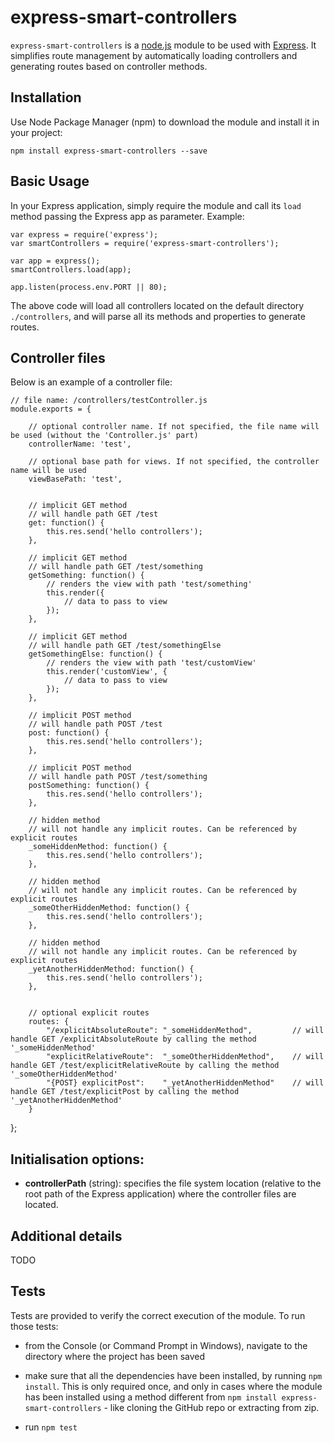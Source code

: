# express-smart-controllers

`express-smart-controllers` is a [node.js](https://nodejs.org/) module to be used with [Express](http://expressjs.com/). It simplifies route management by automatically loading controllers and generating routes based on controller methods.

## Installation

Use Node Package Manager (npm) to download the module and install it in your project:

    npm install express-smart-controllers --save


## Basic Usage

In your Express application, simply require the module and call its `load` method passing the Express app as parameter. Example:

    var express = require('express');
    var smartControllers = require('express-smart-controllers');

    var app = express();
    smartControllers.load(app);

    app.listen(process.env.PORT || 80);

The above code will load all controllers located on the default directory `./controllers`, and will parse all its methods and properties to generate routes.


## Controller files

Below is an example of a controller file:

    // file name: /controllers/testController.js
    module.exports = {

        // optional controller name. If not specified, the file name will be used (without the 'Controller.js' part)
        controllerName: 'test',

        // optional base path for views. If not specified, the controller name will be used
        viewBasePath: 'test',


        // implicit GET method
        // will handle path GET /test
        get: function() {
            this.res.send('hello controllers');
        },

        // implicit GET method
        // will handle path GET /test/something
        getSomething: function() {
            // renders the view with path 'test/something'
            this.render({
                // data to pass to view
            });
        },

        // implicit GET method
        // will handle path GET /test/somethingElse
        getSomethingElse: function() {
            // renders the view with path 'test/customView'
            this.render('customView', {
                // data to pass to view
            });
        },

        // implicit POST method
        // will handle path POST /test
        post: function() {
            this.res.send('hello controllers');
        },

        // implicit POST method
        // will handle path POST /test/something
        postSomething: function() {
            this.res.send('hello controllers');
        },

        // hidden method
        // will not handle any implicit routes. Can be referenced by explicit routes
        _someHiddenMethod: function() {
            this.res.send('hello controllers');
        },

        // hidden method
        // will not handle any implicit routes. Can be referenced by explicit routes
        _someOtherHiddenMethod: function() {
            this.res.send('hello controllers');
        },

        // hidden method
        // will not handle any implicit routes. Can be referenced by explicit routes
        _yetAnotherHiddenMethod: function() {
            this.res.send('hello controllers');
        },


        // optional explicit routes
        routes: {
            "/explicitAbsoluteRoute": "_someHiddenMethod",         // will handle GET /explicitAbsoluteRoute by calling the method '_someHiddenMethod'
            "explicitRelativeRoute":  "_someOtherHiddenMethod",    // will handle GET /test/explicitRelativeRoute by calling the method '_someOtherHiddenMethod'
            "{POST} explicitPost":    "_yetAnotherHiddenMethod"    // will handle GET /test/explicitPost by calling the method '_yetAnotherHiddenMethod'
        }
   };

## Initialisation options:

 - **controllerPath** (string): specifies the file system location (relative to the root path of the Express application) where the controller files are located.

## Additional details
TODO

## Tests

Tests are provided to verify the correct execution of the module. To run those tests:

 - from the Console (or Command Prompt in Windows), navigate to the directory where the project has been saved

 - make sure that all the dependencies have been installed, by running `npm install`. This is only required once, and only in cases where the module has been installed using a method different from `npm install express-smart-controllers` - like cloning the GitHub repo or extracting from zip.

 - run `npm test`